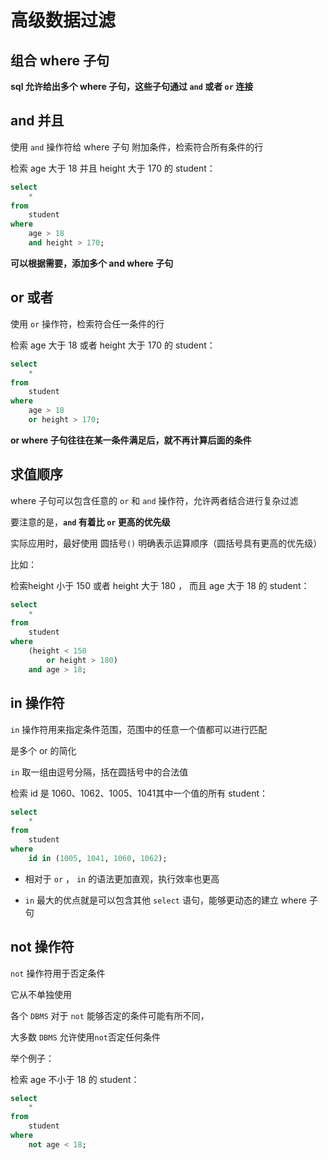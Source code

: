 # 高级数据过滤

## 组合 where 子句

 **sql 允许给出多个 where 子句，这些子句通过 `and` 或者 `or` 连接**

## and 并且

 使用 `and` 操作符给 where 子句 附加条件，检索符合所有条件的行

 检索 age 大于 18 并且 height 大于 170 的 student：

 ```sql
 select
     *
 from 
     student
 where
     age > 18
     and height > 170;
 ```

 **可以根据需要，添加多个 and where 子句**

## or 或者

 使用 `or` 操作符，检索符合任一条件的行

 检索 age 大于 18 或者 height 大于 170 的 student：

 ```sql
 select
     *
 from
     student
 where
     age > 18
     or height > 170;
 ```

 **or where 子句往往在某一条件满足后，就不再计算后面的条件**

## 求值顺序

 where 子句可以包含任意的 `or` 和 `and` 操作符，允许两者结合进行复杂过滤

 要注意的是，**`and` 有着比 `or` 更高的优先级**

 实际应用时，最好使用 圆括号`()` 明确表示运算顺序（圆括号具有更高的优先级）

 比如：

 检索height 小于 150 或者 height 大于 180 ， 而且 age 大于 18 的 student：

 ```sql
 select
     *
 from
     student
 where
     (height < 150 
         or height > 180)
     and age > 18;
 ```

## in 操作符

 `in` 操作符用来指定条件范围，范围中的任意一个值都可以进行匹配

 是多个 or 的简化

 `in` 取一组由逗号分隔，括在圆括号中的合法值

 检索 id 是 1060、1062、1005、1041其中一个值的所有 student：

 ```sql
 select
     *
 from 
     student
 where 
     id in (1005, 1041, 1060, 1062);
 ```

 - 相对于 `or` ， `in` 的语法更加直观，执行效率也更高

 - `in` 最大的优点就是可以包含其他 `select` 语句，能够更动态的建立 where 子句

## not 操作符

 `not` 操作符用于否定条件

 它从不单独使用

 各个 `DBMS` 对于 `not` 能够否定的条件可能有所不同，

 大多数 `DBMS` 允许使用`not`否定任何条件

 举个例子：

 检索 age 不小于 18 的 student：

 ```sql
 select
     *
 from
     student
 where
     not age < 18;
 ```
